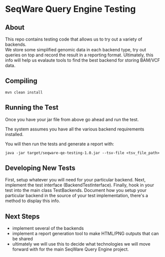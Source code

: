 # SeqWare Query Engine Testing

## About

This repo contains testing code that allows us to try out a variety of backends.  
We store some simplified genomic data in each backend type, try out queries on top
and record the result in a reporting format.  Ultimately, this info will help us 
evalaute tools to find the best backend for storing BAM/VCF data.

## Compiling

    mvn clean install

## Running the Test

Once you have your jar file from above go ahead and run the test.

The system assumes you have all the various backend requirements installed.

You will then run the tests and generate a report with:

    java -jar target/seqware-qe-testing-1.0.jar --tsv-file <tsv_file_path>

## Developing New Tests

First, setup whatever you will need for your particular backend.  Next, implement the test interface (BackendTestInterface).  Finally, hook in your test into the main class TestBackends.  Document how you setup your particular backend in the source of your test implementation, there's a method to display this info.

## Next Steps

* implement several of the backends
* implement a report generation tool to make HTML/PNG outputs that can be shared
* ultimately we will use this to decide what technologies we will move forward with for the main SeqWare Query Engine project.
